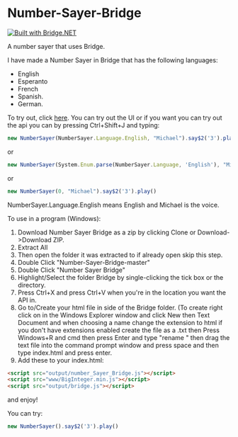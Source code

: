 # Number-Sayer-Bridge
[![Built with Bridge.NET](https://img.shields.io/badge/built%20with-Bridge.NET-blue.svg)](http://bridge.net/)

A number sayer that uses Bridge.

I have made a Number Sayer in Bridge that has the following languages:
- English
- Esperanto
- French
- Spanish.
- German.

To try out, click [here](http://michael.cheersgames.com/Number%20Sayer/www).
You can try out the UI or if you want you can try out the api you can by pressing Ctrl+Shift+J and typing:
```javascript
new NumberSayer(NumberSayer.Language.English, "Michael").say$2('3').play()
```
or
```javascript
new NumberSayer(System.Enum.parse(NumberSayer.Language, 'English'), "Michael").say$2('3').play()
```
or
```javascript
new NumberSayer(0, "Michael").say$2('3').play()
```
NumberSayer.Language.English means English and Michael is the voice.

To use in a program (Windows):

1. Download Number Sayer Bridge as a zip by clicking Clone or Download->Download ZIP.
2. Extract All
3. Then open the folder it was extracted to if already open skip this step.
4. Double Click "Number-Sayer-Bridge-master"
5. Double Click "Number Sayer Bridge"
6. Highlight/Select the folder Bridge by single-clicking the tick box or the directory.
7. Press Ctrl+X and press Ctrl+V when you're in the location you want the API in.
8. Go to/Create your html file in side of the Bridge folder. (To create right click on in the Windows Explorer window and click New then Text Document and when choosing a name change the extension to html if you don't have extensions enabled create the file as a .txt then Press Windows+R and cmd then press Enter and type "rename " then drag the text file into the command prompt window and press space and then type index.html and press enter.
9. Add these to your index.html: 
```html
<script src="output/number_Sayer_Bridge.js"></script>
<script src="www/BigInteger.min.js"></script>
<script src="output/bridge.js"></script> 
```
and enjoy!

You can try:
```javascript
new NumberSayer().say$2('3').play()
```
